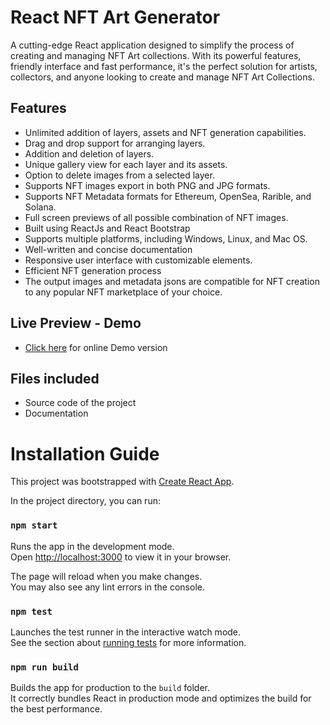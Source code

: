 # React NFT Art Generator

A cutting-edge React application designed to simplify the process of creating and managing NFT Art collections. With its powerful features, friendly interface and fast performance, it's the perfect solution for artists, collectors, and anyone looking to create and manage NFT Art Collections.

## Features

- Unlimited addition of layers, assets and NFT generation capabilities.
- Drag and drop support for arranging layers.
- Addition and deletion of layers.
- Unique gallery view for each layer and its assets.
- Option to delete images from a selected layer.
- Supports NFT images export in both PNG and JPG formats.
- Supports NFT Metadata formats for Ethereum, OpenSea, Rarible, and Solana.
- Full screen previews of all possible combination of NFT images.
- Built using ReactJs and React Bootstrap
- Supports multiple platforms, including Windows, Linux, and Mac OS.
- Well-written and concise documentation
- Responsive user interface with customizable elements.
- Efficient NFT generation process
- The output images and metadata jsons are compatible for NFT creation to any popular NFT marketplace of your choice.

## Live Preview - Demo

- [Click here](https://ouo.io/uJz5N5J) for online Demo version

## Files included

- Source code of the project
- Documentation


# Installation Guide

This project was bootstrapped with [Create React App](https://github.com/facebook/create-react-app).

In the project directory, you can run:

### `npm start`

Runs the app in the development mode.\
Open [http://localhost:3000](http://localhost:3000) to view it in your browser.

The page will reload when you make changes.\
You may also see any lint errors in the console.

### `npm test`

Launches the test runner in the interactive watch mode.\
See the section about [running tests](https://facebook.github.io/create-react-app/docs/running-tests) for more information.

### `npm run build`

Builds the app for production to the `build` folder.\
It correctly bundles React in production mode and optimizes the build for the best performance.